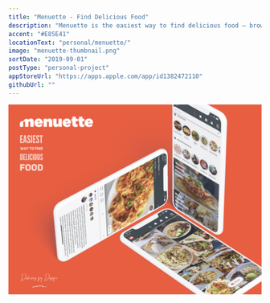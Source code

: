 ```yaml
---
title: "Menuette - Find Delicious Food"
description: "Menuette is the easiest way to find delicious food – browse beautiful dish imagery or search for something you are craving for."
accent: "#E85E41"
locationText: "personal/menuette/"
image: "menuette-thumbnail.png"
sortDate: "2019-09-01"
postType: "personal-project"
appStoreUrl: "https://apps.apple.com/app/id1382472110"
githubUrl: ""
---
```


![Get Sum Image](menuette-example.png)